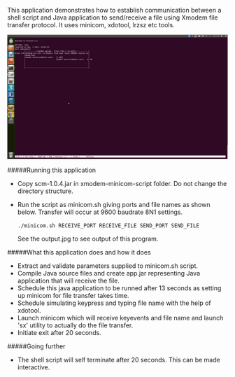 This application demonstrates how to establish communication between a shell script and 
Java application to send/receive a file using Xmodem file transfer protocol. It uses minicom, xdotool, 
lrzsz etc tools.

!["serial communication in java"](output.jpg?raw=true "serial communication in java")

#####Running this application
- Copy scm-1.0.4.jar in xmodem-minicom-script folder. Do not change the directory structure.
- Run the script as minicom.sh giving ports and file names as shown below. Transfer will occur 
at 9600 baudrate 8N1 settings.
  ```sh
  ./minicom.sh RECEIVE_PORT RECEIVE_FILE SEND_PORT SEND_FILE
  ```
  
  See the output.jpg to see output of this program.
   
#####What this application does and how it does
- Extract and validate parameters supplied to minicom.sh script.
- Compile Java source files and create app.jar representing Java application that will 
receive the file.
- Schedule this java application to be runned after 13 seconds as setting up minicom for 
file transfer takes time.
- Schedule simulating keypress and typing file name with the help of xdotool.
- Launch minicom which will receive keyevents and file name and launch 'sx' utility to 
actually do the file transfer.
- Initiate exit after 20 seconds.
     
#####Going further
- The shell script will self terminate after 20 seconds. This can be made interactive.

